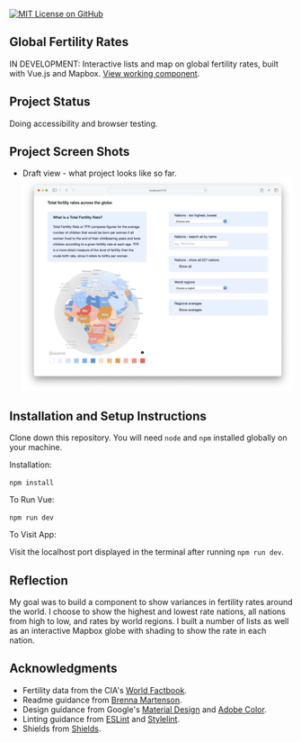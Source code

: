 [![MIT License on GitHub](https://img.shields.io/github/license/seankelliher/global-fertility-rates?style=flat-square)](/LICENSE.txt)
## Global Fertility Rates

IN DEVELOPMENT: Interactive lists and map on global fertility rates, built with Vue.js and Mapbox. [View working component](https://sean-kelliher-global-fertility-rates.netlify.app).

## Project Status

Doing accessibility and browser testing.

## Project Screen Shots

* Draft view - what project looks like so far.
![screen shot of project](/screenshots/global-fertility-rates-screenshot1.png?s=600)

## Installation and Setup Instructions

Clone down this repository. You will need `node` and `npm` installed globally on your machine.

Installation:

`npm install`  

To Run Vue:

`npm run dev`   

To Visit App:

Visit the localhost port displayed in the terminal after running `npm run dev`.

## Reflection

My goal was to build a component to show variances in fertility rates around the world. I choose to show the highest and lowest rate nations, all nations from high to low, and rates by world regions. I built a number of lists as well as an interactive Mapbox globe with shading to show the rate in each nation.

## Acknowledgments

* Fertility data from the CIA's [World Factbook](https://www.cia.gov/the-world-factbook/field/total-fertility-rate/country-comparison/).
* Readme guidance from [Brenna Martenson](https://gist.github.com/martensonbj/6bf2ec2ed55f5be723415ea73c4557c4).
* Design guidance from Google's [Material Design](https://material.io/design) and [Adobe Color](https://color.adobe.com/trends).
* Linting guidance from [ESLint](https://eslint.org) and [Stylelint](https://stylelint.io).
* Shields from [Shields](https://shields.io).
